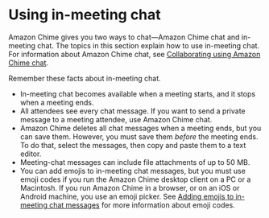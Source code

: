 # Using in\-meeting chat<a name="chime-chat"></a>

Amazon Chime gives you two ways to chat—Amazon Chime chat and in\-meeting chat\. The topics in this section explain how to use in\-meeting chat\. For information about Amazon Chime chat, see [Collaborating using Amazon Chime chat](chime-using-chat.md)\.

Remember these facts about in\-meeting chat\.
+ In\-meeting chat becomes available when a meeting starts, and it stops when a meeting ends\.
+ All attendees see every chat message\. If you want to send a private message to a meeting attendee, use Amazon Chime chat\.
+ Amazon Chime deletes all chat messages when a meeting ends, but you can save them\. However, you must save them *before* the meeting ends\. To do that, select the messages, then copy and paste them to a text editor\.
+ Meeting\-chat messages can include file attachments of up to 50 MB\.
+ You can add emojis to in\-meeting chat messages, but you must use emoji codes if you run the Amazon Chime desktop client on a PC or a Macintosh\. If you run Amazon Chime in a browser, or on an iOS or Android machine, you use an emoji picker\. See [Adding emojis to in\-meeting chat messages](add-meeting-emojis.md) for more information about emoji codes\.